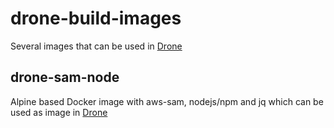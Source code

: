# drone-build-images
Several images that can be used in [Drone](https://drone.io/)

## drone-sam-node
Alpine based Docker image with aws-sam, nodejs/npm and jq which can be used as image in [Drone](https://drone.io/)
